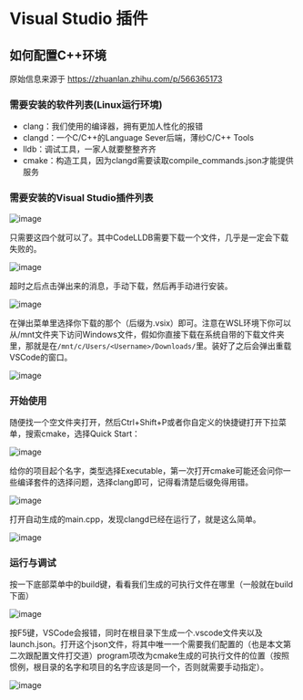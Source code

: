 # Visual Studio 插件
## 如何配置C++环境
原始信息来源于 https://zhuanlan.zhihu.com/p/566365173 

### 需要安装的软件列表(Linux运行环境)
* clang：我们使用的编译器，拥有更加人性化的报错
* clangd：一个C/C++的Language Sever后端，薄纱C/C++ Tools
* lldb：调试工具，一家人就要整整齐齐
* cmake：构造工具，因为clangd需要读取compile_commands.json才能提供服务

### 需要安装的Visual Studio插件列表
![image](https://user-images.githubusercontent.com/384918/196037008-6dcbc17a-5a0f-4299-9a08-26ed1110a8df.png)

只需要这四个就可以了。其中CodeLLDB需要下载一个文件，几乎是一定会下载失败的。

![image](https://user-images.githubusercontent.com/384918/196037108-487c9538-4634-48ea-bf31-19e96392daab.png)

超时之后点击弹出来的消息，手动下载，然后再手动进行安装。

![image](https://user-images.githubusercontent.com/384918/196037133-a5c7e92b-fe26-43e5-bc83-6d91b664be6c.png)

在弹出菜单里选择你下载的那个（后缀为.vsix）即可。注意在WSL环境下你可以从/mnt文件夹下访问Windows文件，假如你直接下载在系统自带的下载文件夹里，那就是在`/mnt/c/Users/<Username>/Downloads/`里。装好了之后会弹出重载VSCode的窗口。

![image](https://user-images.githubusercontent.com/384918/196037155-3199b364-b902-4086-9fae-026e20ea1940.png)

### 开始使用

随便找一个空文件夹打开，然后Ctrl+Shift+P或者你自定义的快捷键打开下拉菜单，搜索cmake，选择Quick Start：

![image](https://user-images.githubusercontent.com/384918/196037181-3a8701e0-248e-4aa7-81f0-22e6bb5db522.png)

给你的项目起个名字，类型选择Executable，第一次打开cmake可能还会问你一些编译套件的选择问题，选择clang即可，记得看清楚后缀免得用错。


![image](https://user-images.githubusercontent.com/384918/196037196-27c12493-47c8-4cef-9cea-7ab5bff85939.png)

打开自动生成的main.cpp，发现clangd已经在运行了，就是这么简单。

![image](https://user-images.githubusercontent.com/384918/196037243-429260df-b500-4699-9457-75127100b33c.png)


### 运行与调试

按一下底部菜单中的build键，看看我们生成的可执行文件在哪里（一般就在build下面）

![image](https://user-images.githubusercontent.com/384918/196037279-27ea4de5-3f2c-4c41-b758-35fef036222d.png)

按F5键，VSCode会报错，同时在根目录下生成一个.vscode文件夹以及launch.json。打开这个json文件，将其中唯一一个需要我们配置的（也是本文第二次跟配置文件打交道）program项改为cmake生成的可执行文件的位置（按照惯例，根目录的名字和项目的名字应该是同一个，否则就需要手动指定）。

![image](https://user-images.githubusercontent.com/384918/196037321-711a28f9-a236-41be-8811-2fdd11951b9d.png)

